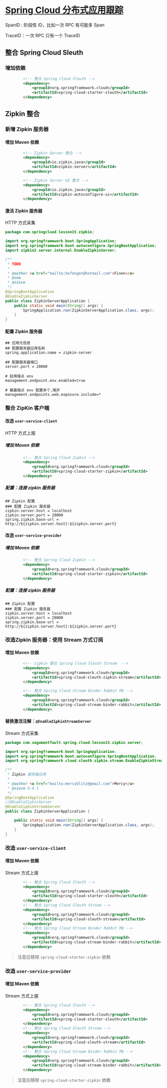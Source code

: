 # [Spring Cloud 分布式应用跟踪](https://segmentfault.com/l/1500000011386721)





SpanID : 阶段性 ID，比如一次 RPC 有可能多 Span



TraceID：一次 RPC 只有一个 TraceID





## 整合 Spring Cloud Sleuth



### 增加依赖

```xml
        <!-- 整合 Spring Cloud Sleuth -->
        <dependency>
            <groupId>org.springframework.cloud</groupId>
            <artifactId>spring-cloud-starter-sleuth</artifactId>
        </dependency>
```

## Zipkin 整合



### 新增 Zipkin 服务器



#### 增加 Maven 依赖

```xml
        <!-- Zipkin Server 整合 -->
        <dependency>
            <groupId>io.zipkin.java</groupId>
            <artifactId>zipkin-server</artifactId>
        </dependency>

        <!-- Zipkin Server UI 整合 -->
        <dependency>
            <groupId>io.zipkin.java</groupId>
            <artifactId>zipkin-autoconfigure-ui</artifactId>
        </dependency>
```

#### 激活 Zipkin 服务器



HTTP 方式采集

```java
package com.springcloud.lesson15.zipkin;

import org.springframework.boot.SpringApplication;
import org.springframework.boot.autoconfigure.SpringBootApplication;
import zipkin2.server.internal.EnableZipkinServer;

/**
 * TODO
 *
 * @author <a href="mailto:hefengen@hotmail.com">Finen</a>
 * @see
 * @since
 */
@SpringBootApplication
@EnableZipkinServer
public class ZipkinServerApplication {
    public static void main(String[] args) {
        SpringApplication.run(ZipkinServerApplication.class, args);
    }
}
```

#### 配置 Zipkin 服务器

```properties
## 应用元信息
## 配置服务器应用名称
spring.application.name = zipkin-server

## 配置服务器端口
server.port = 20000

# 启用端点 env
management.endpoint.env.enabled=true

# 暴露端点 env 配置多个,隔开
management.endpoints.web.exposure.include=*
```

### 整合 ZipKin 客户端



#### 改造 `user-service-client`



HTTP 方式上报



##### 增加 Maven 依赖

```xml
        <!-- 整合 Spring Cloud Zipkin -->
        <dependency>
            <groupId>org.springframework.cloud</groupId>
            <artifactId>spring-cloud-starter-zipkin</artifactId>
        </dependency>
```

##### 配置：连接 zipkin 服务器

```properties
## Zipkin 配置
### 配置 Zipkin 服务器
zipkin.server.host = localhost
zipkin.server.port = 20000
spring.zipkin.base-url = http://${zipkin.server.host}:${zipkin.server.port}
```

#### 改造 `user-service-provider`



##### 增加 Maven 依赖

```xml
        <!-- 整合 Spring Cloud Zipkin -->
        <dependency>
            <groupId>org.springframework.cloud</groupId>
            <artifactId>spring-cloud-starter-zipkin</artifactId>
        </dependency>
```





##### 配置：连接 zipkin 服务器

```properties
## Zipkin 配置
### 配置 Zipkin 服务器
zipkin.server.host = localhost
zipkin.server.port = 20000
spring.zipkin.base-url = http://${zipkin.server.host}:${zipkin.server.port}
```

### 改造Zipkin 服务器：使用 Stream 方式订阅



#### 增加 Maven 依赖

```xml
        <!-- zipkin 整合 Spring Cloud Sleuth Stream  -->
        <dependency>
            <groupId>org.springframework.cloud</groupId>
            <artifactId>spring-cloud-sleuth-zipkin-stream</artifactId>
        </dependency>

        <!-- 整合 Spring Cloud Stream Binder Rabbit MQ -->
        <dependency>
            <groupId>org.springframework.cloud</groupId>
            <artifactId>spring-cloud-stream-binder-rabbit</artifactId>
        </dependency>
```



#### 替换激活注解：`@EnableZipkinStreamServer`



Stream 方式采集

```java
package com.segumentfault.spring.cloud.lesson15.zipkin.server;

import org.springframework.boot.SpringApplication;
import org.springframework.boot.autoconfigure.SpringBootApplication;
import org.springframework.cloud.sleuth.zipkin.stream.EnableZipkinStreamServer;

/**
 * Zipkin 服务器应用
 *
 * @author <a href="mailto:mercyblitz@gmail.com">Mercy</a>
 * @since 0.0.1
 */
@SpringBootApplication
//@EnableZipkinServer
@EnableZipkinStreamServer
public class ZipkinServerApplication {

    public static void main(String[] args) {
        SpringApplication.run(ZipkinServerApplication.class, args);
    }
}
```





### 改造 `user-service-client`



#### 增加 Maven 依赖

Stream 方式上报

```xml
	    <!-- 整合 Spring Cloud Sleuth -->
        <dependency>
            <groupId>org.springframework.cloud</groupId>
            <artifactId>spring-cloud-starter-sleuth</artifactId>
        </dependency> 
	    <!-- 整合 Spring Cloud Sleuth Stream -->
        <dependency>
            <groupId>org.springframework.cloud</groupId>
            <artifactId>spring-cloud-sleuth-stream</artifactId>
        </dependency>
	    <!-- 整合 Spring Cloud Stream Binder Rabbit MQ -->
        <dependency>
            <groupId>org.springframework.cloud</groupId>
            <artifactId>spring-cloud-stream-binder-rabbit</artifactId>
        </dependency>
```



> 注意应移除 `spring-cloud-starter-zipkin` 依赖



### 改造 `user-service-provider`



#### 增加 Maven 依赖

Stream 方式上报

```xml
	    <!-- 整合 Spring Cloud Sleuth -->
        <dependency>
            <groupId>org.springframework.cloud</groupId>
            <artifactId>spring-cloud-starter-sleuth</artifactId>
        </dependency> 
	    <!-- 整合 Spring Cloud Sleuth Stream -->
        <dependency>
            <groupId>org.springframework.cloud</groupId>
            <artifactId>spring-cloud-sleuth-stream</artifactId>
        </dependency>
	    <!-- 整合 Spring Cloud Stream Binder Rabbit MQ -->
        <dependency>
            <groupId>org.springframework.cloud</groupId>
            <artifactId>spring-cloud-stream-binder-rabbit</artifactId>
        </dependency>
```



> 注意应移除 `spring-cloud-starter-zipkin` 依赖